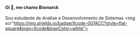 #### Oi 👋, me chamo Bismarck
Sou estudante de Análise e Desenvolvimento de Sistemas <img scr"https://img.shields.io/badge/Xcode-007ACC?style=flat-square&logo=Xcode&logoColor=white">
